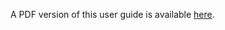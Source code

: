 <script>window.location = "/API/PDF/API_UG.pdf";</script>

A PDF version of this user guide is available [here](API/PDF/API_UG.pdf).
